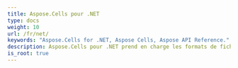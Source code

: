 ```yaml
---
title: Aspose.Cells pour .NET
type: docs
weight: 10
url: /fr/net/
keywords: "Aspose.Cells for .NET, Aspose Cells, Aspose API Reference."
description: Aspose.Cells pour .NET prend en charge les formats de fichiers de feuille de calcul populaires (XLS, XLSX, XLSM, XLSB, XLTX, XLTM, CSV, SpreadsheetML, ODS) que votre entreprise utilise au quotidien.
is_root: true
---
```

